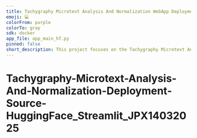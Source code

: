```yaml
---
title: Tachygraphy Microtext Analysis And Normalization WebApp Deployment
emoji: 💻
colorFrom: purple
colorTo: gray
sdk: docker
app_file: app_main_hf.py
pinned: false
short_description: This project focuses on the Tachygraphy Microtext Analysis
---
```



<!-- ---
title: Tachygraphy Microtext Analysis And Normalization WebApp Deployment
emoji: 💻
colorFrom: purple
colorTo: gray
sdk: streamlit
sdk_version: 1.43.2
app_file: app_main_hf.py
pinned: false
short_description: This project focuses on the Tachygraphy Microtext Analysis
--- -->

# Tachygraphy-Microtext-Analysis-And-Normalization-Deployment-Source-HuggingFace_Streamlit_JPX14032025
